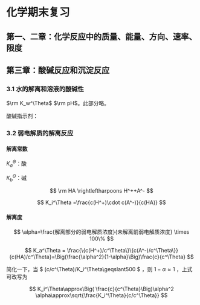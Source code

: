 # 化学期末复习

## 第一、二章：化学反应中的质量、能量、方向、速率、限度

## 第三章：酸碱反应和沉淀反应

### 3.1 水的解离和溶液的酸碱性

$\rm K_w^\Theta$ $\rm pH$。此部分略。

酸碱指示剂：

### 3.2 弱电解质的解离反应

#### 解离常数

$K_a^\Theta$：酸

$K_b^\Theta$：碱

$$
\rm HA \rightleftharpoons H^++A^-
$$

$$
K_i^\Theta =\frac{c(H^+)\cdot c(A^-)}{c(HA)}
$$

#### 解离度

$$
\alpha=\frac{解离部分的弱电解质浓度}{未解离前弱电解质浓度} \times 100\%
$$

$$
K_a^\Theta = \frac{\{c(H^+)/c^\Theta\}\{c(A^-)/c^\Theta\}}{c(HA)/c^\Theta}=\Big(\frac{\alpha^2}{1-\alpha}\Big)\frac{c}{c^\Theta}
$$

简化一下，当
$
(c/c^\Theta)/K_i^\Theta\geqslant500
$
，则
$1-\alpha\approx1$
，上式可改写为

$$
K_i^\Theta\approx\Big( \frac{c}{c^\Theta}\Big)\alpha^2
\alpha\approx\sqrt{\frac{K_i^\Theta}{c/c^\Theta}}
$$
